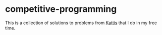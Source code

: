 # competitive-programming

This is a collection of solutions to problems from [Kattis](https://open.kattis.com) that I do in my free time. 
